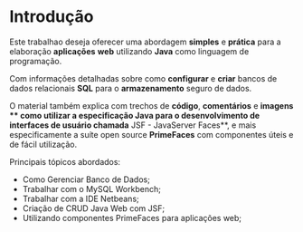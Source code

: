 # Introdução

Este  trabalhao deseja oferecer  uma abordagem **simples** e **prática** para a elaboração **aplicações** **web** utilizando **Java** como linguagem de programação. 

Com informações detalhadas sobre como **configurar** e **criar**  bancos de dados relacionais **SQL** para o **armazenamento** seguro de dados.

O material também explica com trechos de **código**, **comentários** e **imagens ** como utilizar a  especificação Java para o desenvolvimento de interfaces de usuário chamada** JSF - JavaServer Faces**, e mais especificamente a suíte open source **PrimeFaces** com componentes úteis e de fácil utilização.

Principais tópicos abordados:

* Como Gerenciar Banco de Dados;
* Trabalhar com o MySQL Workbench;
* Trabalhar com a IDE Netbeans;
* Criação de CRUD Java Web com JSF;
* Utilizando componentes PrimeFaces para aplicações web;



